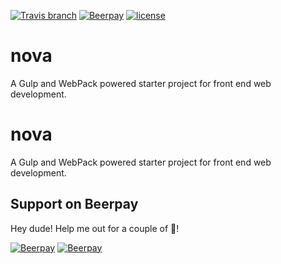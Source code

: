 [![Travis branch](https://img.shields.io/travis/SiriusBits/nova/develop.svg?style=flat-square)](https://travis-ci.org/SiriusBits/nova.svg?branch=develop)
[![Beerpay](https://beerpay.io/SiriusBits/nova/badge.svg?style=flat-square)](https://beerpay.io/SiriusBits/nova)
[![license](https://img.shields.io/github/license/mashape/apistatus.svg?style=flat-square)](https://github.com/SiriusBits/nova/blob/develop/LICENSE)
# nova
A Gulp and WebPack powered starter project for front end web development.

# nova
A Gulp and WebPack powered starter project for front end web development.

## Support on Beerpay
Hey dude! Help me out for a couple of :beers:!

[![Beerpay](https://beerpay.io/SiriusBits/nova/badge.svg?style=beer-square)](https://beerpay.io/SiriusBits/nova)  [![Beerpay](https://beerpay.io/SiriusBits/nova/make-wish.svg?style=flat-square)](https://beerpay.io/SiriusBits/nova?focus=wish)
